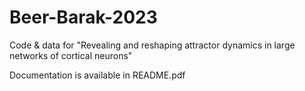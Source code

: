 # Beer-Barak-2023
Code &amp; data for "Revealing and reshaping attractor dynamics in large networks of cortical neurons"

Documentation is available in README.pdf
